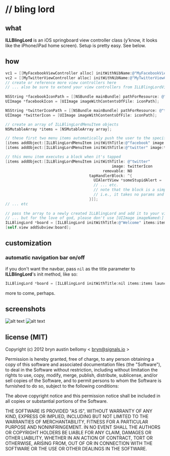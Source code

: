 # // bling lord


## what

**ILLBlingLord** is an iOS springboard view controller class (y’know, it looks like the iPhone/iPad home screen).  Setup is pretty easy.  See below.




## how

```objective-c
vc1 = [[MyFacebookViewController alloc] initWithNibName:@"MyFacebookViewController" bundle:nil];
vc2 = [[MyTwitterViewController alloc] initWithNibName:@"MyTwitterViewController" bundle:nil];
// create or reference more view controllers here
// ... also be sure to extend your view controllers from ILLBlingLordViewController
    
NSString *facebookIconPath = [[NSBundle mainBundle] pathForResource: @"facebook" ofType: @"png"]; // @@TODO: refactor to framework style
UIImage *facebookIcon = [UIImage imageWithContentsOfFile: iconPath];

NSString *twitterIconPath = [[NSBundle mainBundle] pathForResource: @"twitter" ofType: @"png"]; // @@TODO: refactor to framework style
UIImage *twitterIcon = [UIImage imageWithContentsOfFile: iconPath];

// create an array of ILLBlingLordMenuItem objects
NSMutableArray *items = [NSMutableArray array];

// these first two menu items automatically push the user to the specified view controller when they're tapped
[items addObject:[ILLBlingLordMenuItem initWithTitle:@"facebook" image:facebookIcon removable:YES viewController:vc1]];
[items addObject:[ILLBlingLordMenuItem initWithTitle:@"twitter" image:twitterIcon removable:NO viewController:vc2]];

// this menu item executes a block when it's tapped
[items addObject:[ILLBlingLordMenuItem initWithTitle: @"twitter"
                                               image: twitterIcon
                                           removable: NO
                                     tapHandlerBlock: ^{
                                       UIAlertView *someStupidAlert = ...
                                       // ... etc.
                                       // note that the block is a simple dispatch_block_t,
                                       // i.e., it takes no params and returns void.
                                     }]];
// ... etc
    
// pass the array to a newly created ILLBlingLord and add it to your view
// ... but for the love of god, please don't use [UIImage imageNamed:]
ILLBlingLord *board = [ILLBlingLord initWithTitle:@"Welcome" items:items launcherImage:[UIImage imageNamed:@"navbtn_home.png"]];
[self.view addSubview:board];
```




## customization

### automatic navigation bar on/off

if you don't want the navbar, pass `nil` as the title parameter to **ILLBlingLord**'s init method, like so:

```objective-c
ILLBlingLord *board = [ILLBlingLord initWithTitle:nil items:items launcherImage:[UIImage imageNamed:@"navbtn_home.png"]];
```

more to come, perhaps.




## screenshots

![alt text](http://dl.dropbox.com/u/1124427/SESpringBoard.png "ILLBlingLord Paged")
![alt text](http://dl.dropbox.com/u/1124427/sepringboard_wiggle.png "ILLBlingLord Wiggling")




## license (MIT)

Copyright (c) 2012 bryn austin bellomy < <bryn@signals.io> >

Permission is hereby granted, free of charge, to any person obtaining
a copy of this software and associated documentation files (the
"Software"), to deal in the Software without restriction, including
without limitation the rights to use, copy, modify, merge, publish,
distribute, sublicense, and/or sell copies of the Software, and to
permit persons to whom the Software is furnished to do so, subject to
the following conditions:

The above copyright notice and this permission notice shall be
included in all copies or substantial portions of the Software.

THE SOFTWARE IS PROVIDED "AS IS", WITHOUT WARRANTY OF ANY KIND,
EXPRESS OR IMPLIED, INCLUDING BUT NOT LIMITED TO THE WARRANTIES OF
MERCHANTABILITY, FITNESS FOR A PARTICULAR PURPOSE AND
NONINFRINGEMENT. IN NO EVENT SHALL THE AUTHORS OR COPYRIGHT HOLDERS BE
LIABLE FOR ANY CLAIM, DAMAGES OR OTHER LIABILITY, WHETHER IN AN ACTION
OF CONTRACT, TORT OR OTHERWISE, ARISING FROM, OUT OF OR IN CONNECTION
WITH THE SOFTWARE OR THE USE OR OTHER DEALINGS IN THE SOFTWARE.
